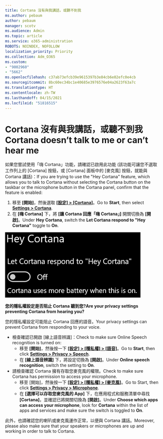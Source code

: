 ```yaml
---
title: Cortana 沒有與我講話，或聽不到我
ms.author: pebaum
author: pebaum
manager: scotv
ms.audience: Admin
ms.topic: article
ms.service: o365-administration
ROBOTS: NOINDEX, NOFOLLOW
localization_priority: Priority
ms.collection: Adm_O365
ms.custom:
- "9002960"
- "5662"
ms.openlocfilehash: c37ab73efcb39e9615397b3e84cb6e02efc0e4cb
ms.sourcegitcommit: 8bc60ec34bc1e40685e3976576e04a2623f63a7c
ms.translationtype: HT
ms.contentlocale: zh-TW
ms.lasthandoff: 04/15/2021
ms.locfileid: "51816515"
---
```

# <a name="cortana-doesnt-talk-to-me-or-cant-hear-me"></a><span data-ttu-id="f973e-102">Cortana 沒有與我講話，或聽不到我</span><span class="sxs-lookup"><span data-stu-id="f973e-102">Cortana doesn’t talk to me or can’t hear me</span></span>

<span data-ttu-id="f973e-103">如果您嘗試使用「嗨 Cortana」功能，請確認已啟用此功能 (該功能可讓您不選取工作列上的 [Cortana] 按鈕，或 [Cortana] 面板中的 [麥克風] 按鈕，就能與 Cortana 講話)：</span><span class="sxs-lookup"><span data-stu-id="f973e-103">If you are trying to use the "Hey Cortana" feature, which allows you to talk to Cortana without selecting the Cortana button on the taskbar or the microphone button in the Cortana panel, confirm that the feature is enabled:</span></span>

1. <span data-ttu-id="f973e-104">移至 **[開始]**，然後選取 **[[設定] > [Cortana]](ms-settings:cortana?activationSource=GetHelp)**。</span><span class="sxs-lookup"><span data-stu-id="f973e-104">Go to **Start**, then select **[Settings > Cortana](ms-settings:cortana?activationSource=GetHelp)**.</span></span>
2. <span data-ttu-id="f973e-105">在 **[嗨 Cortana]** 下，將 **[讓 Cortana 回應「嗨 Cortana」]** 開關切換為 **[開啟]**。</span><span class="sxs-lookup"><span data-stu-id="f973e-105">Under **Hey Cortana**, switch the **Let Cortana respond to "Hey Cortana"** toggle to **On**.</span></span>

![嗨 Cortana](media/hey-cortana.png)

<span data-ttu-id="f973e-107">**您的隱私權設定是否阻止 Cortana 聽到您?**</span><span class="sxs-lookup"><span data-stu-id="f973e-107">**Are your privacy settings preventing Cortana from hearing you?**</span></span>

<span data-ttu-id="f973e-108">您的隱私權設定可能阻止 Cortana 回應的語音。</span><span class="sxs-lookup"><span data-stu-id="f973e-108">Your privacy settings can prevent Cortana from responding to your voice.</span></span>
- <span data-ttu-id="f973e-109">檢查確認已開啟 [線上語音辨識]：</span><span class="sxs-lookup"><span data-stu-id="f973e-109">Check to make sure Online Speech recognition is turned on:</span></span>
    - <span data-ttu-id="f973e-110">移至 **[開始]**，然後按一下 **[[設定] > [隱私權] > [語音]](ms-settings:privacy-speech?activationSource=GetHelp)**。</span><span class="sxs-lookup"><span data-stu-id="f973e-110">Go to **Start**, then click **[Settings > Privacy > Speech](ms-settings:privacy-speech?activationSource=GetHelp)**.</span></span>
    - <span data-ttu-id="f973e-111">在 **[線上語音辨識]** 下，將設定切換為 **[開啟]**。</span><span class="sxs-lookup"><span data-stu-id="f973e-111">Under **Online speech recognition**, switch the setting to **On**.</span></span>
- <span data-ttu-id="f973e-112">請檢查確認 Cortana 擁有存取您麥克風的權限。</span><span class="sxs-lookup"><span data-stu-id="f973e-112">Check to make sure Cortana has permission to access your microphone.</span></span> 
    - <span data-ttu-id="f973e-113">移至 [開始]，然後按一下 **[[設定] > [隱私權] > [麥克風]](ms-settings:privacy-microphone?activationSource=GetHelp)**。</span><span class="sxs-lookup"><span data-stu-id="f973e-113">Go to Start, then click **[Settings > Privacy > Microphone](ms-settings:privacy-microphone?activationSource=GetHelp)**.</span></span>
    - <span data-ttu-id="f973e-114">在 **[選擇可以存取您麥克風的 App]** 下，在應用程式和服務清單中尋找 **[Cortana]**，並確認已將開關切換為 **[開啟]**。</span><span class="sxs-lookup"><span data-stu-id="f973e-114">Under **Choose which apps can access your microphone**, look for **Cortana** within the list of apps and services and make sure the switch is toggled to **On**.</span></span>

<span data-ttu-id="f973e-115">此外，也請確認您的喇叭或麥克風運作正常，以便與 Cortana 講話。</span><span class="sxs-lookup"><span data-stu-id="f973e-115">Moreover, please also make sure that your speakers or microphones are up and working in order to talk to Cortana.</span></span>
